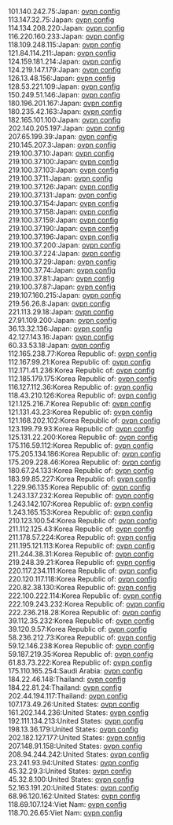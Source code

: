 101.140.242.75:Japan: [ovpn config](vpn/101_140_242_75.ovpn)  
113.147.32.75:Japan: [ovpn config](vpn/113_147_32_75.ovpn)  
114.134.208.220:Japan: [ovpn config](vpn/114_134_208_220.ovpn)  
116.220.160.233:Japan: [ovpn config](vpn/116_220_160_233.ovpn)  
118.109.248.115:Japan: [ovpn config](vpn/118_109_248_115.ovpn)  
121.84.114.211:Japan: [ovpn config](vpn/121_84_114_211.ovpn)  
124.159.181.214:Japan: [ovpn config](vpn/124_159_181_214.ovpn)  
124.219.147.179:Japan: [ovpn config](vpn/124_219_147_179.ovpn)  
126.13.48.156:Japan: [ovpn config](vpn/126_13_48_156.ovpn)  
128.53.221.109:Japan: [ovpn config](vpn/128_53_221_109.ovpn)  
150.249.51.146:Japan: [ovpn config](vpn/150_249_51_146.ovpn)  
180.196.201.167:Japan: [ovpn config](vpn/180_196_201_167.ovpn)  
180.235.42.163:Japan: [ovpn config](vpn/180_235_42_163.ovpn)  
182.165.101.100:Japan: [ovpn config](vpn/182_165_101_100.ovpn)  
202.140.205.197:Japan: [ovpn config](vpn/202_140_205_197.ovpn)  
207.65.199.39:Japan: [ovpn config](vpn/207_65_199_39.ovpn)  
210.145.207.3:Japan: [ovpn config](vpn/210_145_207_3.ovpn)  
219.100.37.10:Japan: [ovpn config](vpn/219_100_37_10.ovpn)  
219.100.37.100:Japan: [ovpn config](vpn/219_100_37_100.ovpn)  
219.100.37.103:Japan: [ovpn config](vpn/219_100_37_103.ovpn)  
219.100.37.11:Japan: [ovpn config](vpn/219_100_37_11.ovpn)  
219.100.37.126:Japan: [ovpn config](vpn/219_100_37_126.ovpn)  
219.100.37.131:Japan: [ovpn config](vpn/219_100_37_131.ovpn)  
219.100.37.154:Japan: [ovpn config](vpn/219_100_37_154.ovpn)  
219.100.37.158:Japan: [ovpn config](vpn/219_100_37_158.ovpn)  
219.100.37.159:Japan: [ovpn config](vpn/219_100_37_159.ovpn)  
219.100.37.190:Japan: [ovpn config](vpn/219_100_37_190.ovpn)  
219.100.37.196:Japan: [ovpn config](vpn/219_100_37_196.ovpn)  
219.100.37.200:Japan: [ovpn config](vpn/219_100_37_200.ovpn)  
219.100.37.224:Japan: [ovpn config](vpn/219_100_37_224.ovpn)  
219.100.37.29:Japan: [ovpn config](vpn/219_100_37_29.ovpn)  
219.100.37.74:Japan: [ovpn config](vpn/219_100_37_74.ovpn)  
219.100.37.81:Japan: [ovpn config](vpn/219_100_37_81.ovpn)  
219.100.37.87:Japan: [ovpn config](vpn/219_100_37_87.ovpn)  
219.107.160.215:Japan: [ovpn config](vpn/219_107_160_215.ovpn)  
219.56.26.8:Japan: [ovpn config](vpn/219_56_26_8.ovpn)  
221.113.29.18:Japan: [ovpn config](vpn/221_113_29_18.ovpn)  
27.91.109.200:Japan: [ovpn config](vpn/27_91_109_200.ovpn)  
36.13.32.136:Japan: [ovpn config](vpn/36_13_32_136.ovpn)  
42.127.143.16:Japan: [ovpn config](vpn/42_127_143_16.ovpn)  
60.33.53.18:Japan: [ovpn config](vpn/60_33_53_18.ovpn)  
112.165.238.77:Korea Republic of: [ovpn config](vpn/112_165_238_77.ovpn)  
112.167.99.21:Korea Republic of: [ovpn config](vpn/112_167_99_21.ovpn)  
112.171.41.236:Korea Republic of: [ovpn config](vpn/112_171_41_236.ovpn)  
112.185.179.175:Korea Republic of: [ovpn config](vpn/112_185_179_175.ovpn)  
116.127.112.36:Korea Republic of: [ovpn config](vpn/116_127_112_36.ovpn)  
118.43.210.126:Korea Republic of: [ovpn config](vpn/118_43_210_126.ovpn)  
121.125.216.7:Korea Republic of: [ovpn config](vpn/121_125_216_7.ovpn)  
121.131.43.23:Korea Republic of: [ovpn config](vpn/121_131_43_23.ovpn)  
121.168.202.102:Korea Republic of: [ovpn config](vpn/121_168_202_102.ovpn)  
123.199.79.93:Korea Republic of: [ovpn config](vpn/123_199_79_93.ovpn)  
125.131.22.200:Korea Republic of: [ovpn config](vpn/125_131_22_200.ovpn)  
175.116.59.112:Korea Republic of: [ovpn config](vpn/175_116_59_112.ovpn)  
175.205.134.186:Korea Republic of: [ovpn config](vpn/175_205_134_186.ovpn)  
175.209.228.46:Korea Republic of: [ovpn config](vpn/175_209_228_46.ovpn)  
180.67.24.133:Korea Republic of: [ovpn config](vpn/180_67_24_133.ovpn)  
183.99.85.227:Korea Republic of: [ovpn config](vpn/183_99_85_227.ovpn)  
1.229.96.135:Korea Republic of: [ovpn config](vpn/1_229_96_135.ovpn)  
1.243.137.232:Korea Republic of: [ovpn config](vpn/1_243_137_232.ovpn)  
1.243.142.107:Korea Republic of: [ovpn config](vpn/1_243_142_107.ovpn)  
1.243.165.153:Korea Republic of: [ovpn config](vpn/1_243_165_153.ovpn)  
210.123.100.54:Korea Republic of: [ovpn config](vpn/210_123_100_54.ovpn)  
211.112.125.43:Korea Republic of: [ovpn config](vpn/211_112_125_43.ovpn)  
211.178.57.224:Korea Republic of: [ovpn config](vpn/211_178_57_224.ovpn)  
211.195.121.113:Korea Republic of: [ovpn config](vpn/211_195_121_113.ovpn)  
211.244.38.31:Korea Republic of: [ovpn config](vpn/211_244_38_31.ovpn)  
219.248.39.21:Korea Republic of: [ovpn config](vpn/219_248_39_21.ovpn)  
220.117.234.111:Korea Republic of: [ovpn config](vpn/220_117_234_111.ovpn)  
220.120.117.118:Korea Republic of: [ovpn config](vpn/220_120_117_118.ovpn)  
220.82.38.130:Korea Republic of: [ovpn config](vpn/220_82_38_130.ovpn)  
222.100.222.114:Korea Republic of: [ovpn config](vpn/222_100_222_114.ovpn)  
222.109.243.232:Korea Republic of: [ovpn config](vpn/222_109_243_232.ovpn)  
222.236.218.28:Korea Republic of: [ovpn config](vpn/222_236_218_28.ovpn)  
39.112.35.232:Korea Republic of: [ovpn config](vpn/39_112_35_232.ovpn)  
39.120.9.57:Korea Republic of: [ovpn config](vpn/39_120_9_57.ovpn)  
58.236.212.73:Korea Republic of: [ovpn config](vpn/58_236_212_73.ovpn)  
59.12.146.238:Korea Republic of: [ovpn config](vpn/59_12_146_238.ovpn)  
59.187.219.35:Korea Republic of: [ovpn config](vpn/59_187_219_35.ovpn)  
61.83.73.222:Korea Republic of: [ovpn config](vpn/61_83_73_222.ovpn)  
175.110.165.254:Saudi Arabia: [ovpn config](vpn/175_110_165_254.ovpn)  
184.22.46.148:Thailand: [ovpn config](vpn/184_22_46_148.ovpn)  
184.22.81.24:Thailand: [ovpn config](vpn/184_22_81_24.ovpn)  
202.44.194.117:Thailand: [ovpn config](vpn/202_44_194_117.ovpn)  
107.173.49.26:United States: [ovpn config](vpn/107_173_49_26.ovpn)  
161.202.144.236:United States: [ovpn config](vpn/161_202_144_236.ovpn)  
192.111.134.213:United States: [ovpn config](vpn/192_111_134_213.ovpn)  
198.13.36.179:United States: [ovpn config](vpn/198_13_36_179.ovpn)  
202.182.127.177:United States: [ovpn config](vpn/202_182_127_177.ovpn)  
207.148.91.158:United States: [ovpn config](vpn/207_148_91_158.ovpn)  
208.94.244.242:United States: [ovpn config](vpn/208_94_244_242.ovpn)  
23.241.93.94:United States: [ovpn config](vpn/23_241_93_94.ovpn)  
45.32.29.3:United States: [ovpn config](vpn/45_32_29_3.ovpn)  
45.32.8.100:United States: [ovpn config](vpn/45_32_8_100.ovpn)  
52.163.191.20:United States: [ovpn config](vpn/52_163_191_20.ovpn)  
68.96.120.162:United States: [ovpn config](vpn/68_96_120_162.ovpn)  
118.69.107.124:Viet Nam: [ovpn config](vpn/118_69_107_124.ovpn)  
118.70.26.65:Viet Nam: [ovpn config](vpn/118_70_26_65.ovpn)  
